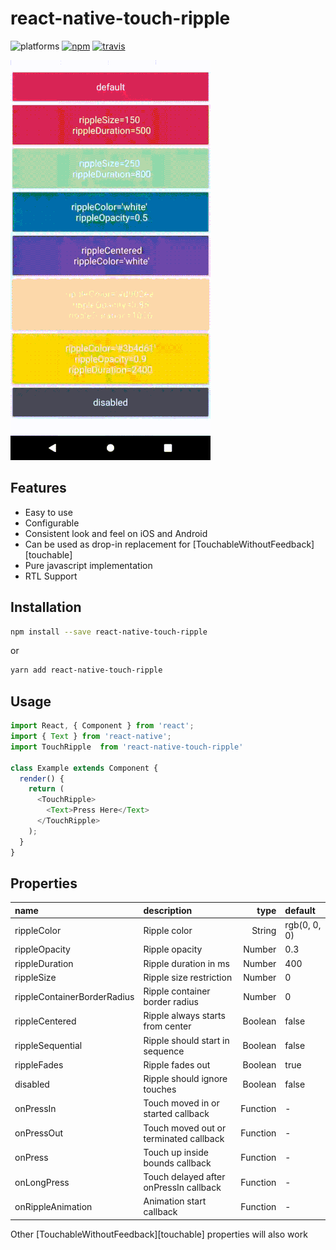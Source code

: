 # react-native-touch-ripple
![platforms](https://img.shields.io/badge/platforms-Android%20|%20iOS-brightgreen.svg)
[![npm](https://img.shields.io/badge/npm-0.0.4-blue)](https://www.npmjs.com/package/react-native-touch-ripple)
[![travis](https://travis-ci.org/gusgard/react-native-swiper-flatlist.svg?branch=master)](https://www.npmjs.com/package/react-native-touch-ripple)

![Demo](https://github.com/noddy1996/react-native-touch-ripple/blob/master/example/demo/ezgif.com-gif-maker.gif)

## Features

* Easy to use
* Configurable
* Consistent look and feel on iOS and Android
* Can be used as drop-in replacement for [TouchableWithoutFeedback][touchable]
* Pure javascript implementation
* RTL Support

## Installation

```bash
npm install --save react-native-touch-ripple
```
or
```bash
yarn add react-native-touch-ripple
```

## Usage

```javascript
import React, { Component } from 'react';
import { Text } from 'react-native';
import TouchRipple  from 'react-native-touch-ripple'

class Example extends Component {
  render() {
    return (
      <TouchRipple>
        <Text>Press Here</Text>
      </TouchRipple>
    );
  }
}
```

## Properties

 name                        | description                            | type     | default
:--------------------------- |:-------------------------------------- | --------:|:------------
 rippleColor                 | Ripple color                           |   String | rgb(0, 0, 0)
 rippleOpacity               | Ripple opacity                         |   Number | 0.3
 rippleDuration              | Ripple duration in ms                  |   Number | 400
 rippleSize                  | Ripple size restriction                |   Number | 0
 rippleContainerBorderRadius | Ripple container border radius         |   Number | 0
 rippleCentered              | Ripple always starts from center       |  Boolean | false
 rippleSequential            | Ripple should start in sequence        |  Boolean | false
 rippleFades                 | Ripple fades out                       |  Boolean | true
 disabled                    | Ripple should ignore touches           |  Boolean | false
 onPressIn                   | Touch moved in or started callback     | Function | -
 onPressOut                  | Touch moved out or terminated callback | Function | -
 onPress                     | Touch up inside bounds callback        | Function | -
 onLongPress                 | Touch delayed after onPressIn callback | Function | -
 onRippleAnimation           | Animation start callback               | Function | -

Other [TouchableWithoutFeedback][touchable] properties will also work



